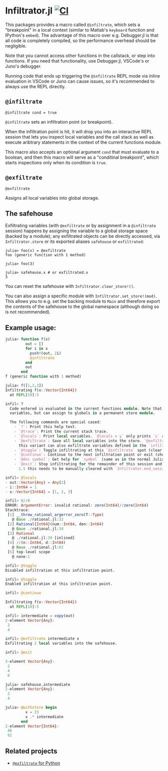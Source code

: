 # Infiltrator.jl [![CI](https://github.com/JuliaDebug/Infiltrator.jl/actions/workflows/CI.yml/badge.svg)](https://github.com/JuliaDebug/Infiltrator.jl/actions/workflows/CI.yml)

This packages provides a macro called `@infiltrate`, which sets a "breakpoint" in a local context
(similar to Matlab's `keyboard` function and IPython's `embed`). The advantage of this macro over e.g. Debugger.jl is that
all code is completely compiled, so the performance overhead should be negligible.

Note that you cannot access other functions in the callstack, or step into functions. If you need that
functionality, use Debugger.jl, VSCode's or Juno's debugger.

Running code that ends up triggering the `@infiltrate` REPL mode via inline evaluation in VSCode or Juno can cause issues,
so it's recommended to always use the REPL directly.

## `@infiltrate`
    @infiltrate cond = true

`@infiltrate` sets an infiltration point (or breakpoint).

When the infiltration point is hit, it will drop you into an interactive REPL session that
lets you inspect local variables and the call stack as well as execute aribtrary statements
in the context of the current functions module.

This macro also accepts an optional argument `cond` that must evaluate to a boolean,
and then this macro will serve as a "conditinal breakpoint", which starts inspections only
when its condition is `true`.

## `@exfiltrate`
    @exfiltrate

Assigns all local variables into global storage.

## The safehouse
Exfiltrating variables (with `@exfiltrate` or by assignment in a `@infiltrate` session) happens by
assigning the variable to a global storage space (backed by a module); any exfiltrated objects
can be directly accessed, via `Infiltrator.store` or its exported aliases `safehouse` or `exfiltrated`:
```
julia> foo(x) = @exfiltrate
foo (generic function with 1 method)

julia> foo(3)

julia> safehouse.x # or exfiltrated.x
3
```

You can reset the safehouse with `Infiltrator.clear_store!()`.

You can also assign a specific module with `Infiltrator.set_store!(mod)`. This allows you to e.g. set the backing module to `Main` and therefore export the contents of the safehouse to the global namespace (although doing so is not recommended).

## Example usage:
```julia
julia> function f(x)
         out = []
         for i in x
           push!(out, 2i)
           @infiltrate
         end
         out
       end
f (generic function with 1 method)

julia> f([1,2,3])
Infiltrating f(x::Vector{Int64})
  at REPL[10]:5

infil> ?
  Code entered is evaluated in the current functions module. Note that you cannot change local
  variables, but can assign to globals in a permanent store module.

  The following commands are special cased:
    - `?`: Print this help text.
    - `@trace`: Print the current stack trace.
    - `@locals`: Print local variables. `@locals x y` only prints `x` and `y`.
    - `@exfiltrate`: Save all local variables into the store. `@exfiltrate x y` saves `x` and `y`;
      this variant can also exfiltrate variables defined in the `infil>` REPL.
    - `@toggle`: Toggle infiltrating at this `@infiltrate` spot (clear all with `Infiltrator.clear_disabled!()`).
    - `@continue`: Continue to the next infiltration point or exit (shortcut: Ctrl-D).
    - `@doc symbol`: Get help for `symbol` (same as in the normal Julia REPL).
    - `@exit`: Stop infiltrating for the remainder of this session and exit (on Julia versions prior to
      1.5 this needs to be manually cleared with `Infiltrator.end_session!()`).

infil> @locals
- out::Vector{Any} = Any[2]
- i::Int64 = 1
- x::Vector{Int64} = [1, 2, 3]

infil> 0//0
ERROR: ArgumentError: invalid rational: zero(Int64)//zero(Int64)
Stacktrace:
 [1] __throw_rational_argerror_zero(T::Type)
   @ Base ./rational.jl:32
 [2] Rational{Int64}(num::Int64, den::Int64)
   @ Base ./rational.jl:34
 [3] Rational
   @ ./rational.jl:39 [inlined]
 [4] //(n::Int64, d::Int64)
   @ Base ./rational.jl:62
 [5] top-level scope
   @ none:1

infil> @toggle
Disabled infiltration at this infiltration point.

infil> @toggle
Enabled infiltration at this infiltration point.

infil> @continue

Infiltrating f(x::Vector{Int64})
  at REPL[10]:5

infil> intermediate = copy(out)
2-element Vector{Any}:
 2
 4

infil> @exfiltrate intermediate x
Exfiltrating 2 local variables into the safehouse.

infil> @exit

3-element Vector{Any}:
 2
 4
 6

julia> safehouse.intermediate
2-element Vector{Any}:
 2
 4

julia> @withstore begin
         x = 23
         x .* intermediate
       end
2-element Vector{Int64}:
 46
 92
```

## Related projects
- [`@exfiltrate` for Python](https://github.com/NightMachinary/PyExfiltrator)
